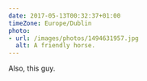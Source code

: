 ```yaml
---
date: 2017-05-13T00:32:37+01:00
timeZone: Europe/Dublin
photo:
- url: /images/photos/1494631957.jpg
  alt: A friendly horse.
---
```

Also, this guy.
